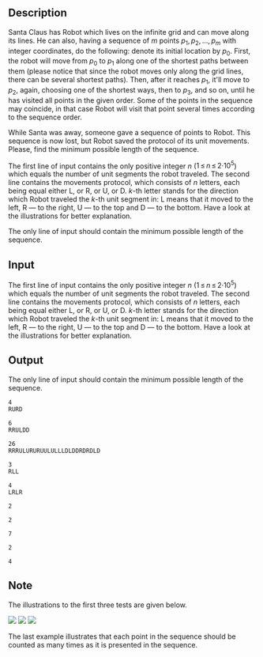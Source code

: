 ## Description

<div><p>Santa Claus has Robot which lives on the infinite grid and can move <span class="tex-font-style-bf">along its lines</span>. He can also, having a sequence of <span class="tex-span"><i>m</i></span> points <span class="tex-span"><i>p</i><sub class="lower-index">1</sub>, <i>p</i><sub class="lower-index">2</sub>, ..., <i>p</i><sub class="lower-index"><i>m</i></sub></span> with integer coordinates, do the following: denote its initial location by <span class="tex-span"><i>p</i><sub class="lower-index">0</sub></span>. First, the robot will move from <span class="tex-span"><i>p</i><sub class="lower-index">0</sub></span> to <span class="tex-span"><i>p</i><sub class="lower-index">1</sub></span> along one of the shortest paths between them (please notice that since the robot moves only along the grid lines, there can be several shortest paths). Then, after it reaches <span class="tex-span"><i>p</i><sub class="lower-index">1</sub></span>, it'll move to <span class="tex-span"><i>p</i><sub class="lower-index">2</sub></span>, again, choosing one of the shortest ways, then to <span class="tex-span"><i>p</i><sub class="lower-index">3</sub></span>, and so on, until he has visited all points in the given order. Some of the points in the sequence may coincide, in that case Robot will visit that point several times according to the sequence order.</p><p>While Santa was away, someone gave a sequence of points to Robot. This sequence is now lost, but Robot saved the protocol of its unit movements. Please, find the minimum possible length of the sequence.</p></div><div class="input-specification"><p>The first line of input contains the only positive integer <span class="tex-span"><i>n</i></span> (<span class="tex-span">1 ≤ <i>n</i> ≤ 2·10<sup class="upper-index">5</sup></span>) which equals the number of unit segments the robot traveled. The second line contains the movements protocol, which consists of <span class="tex-span"><i>n</i></span> letters, each being equal either <span class="tex-font-style-tt">L</span>, or <span class="tex-font-style-tt">R</span>, or <span class="tex-font-style-tt">U</span>, or <span class="tex-font-style-tt">D</span>. <span class="tex-span"><i>k</i></span>-th letter stands for the direction which Robot traveled the <span class="tex-span"><i>k</i></span>-th unit segment in: <span class="tex-font-style-tt">L</span> means that it moved to the left, <span class="tex-font-style-tt">R</span>&nbsp;— to the right, <span class="tex-font-style-tt">U</span>&nbsp;— to the top and <span class="tex-font-style-tt">D</span>&nbsp;— to the bottom. Have a look at the illustrations for better explanation.</p></div><div class="output-specification"><p>The only line of input should contain the minimum possible length of the sequence.</p></div>

## Input

<p>The first line of input contains the only positive integer <span class="tex-span"><i>n</i></span> (<span class="tex-span">1 ≤ <i>n</i> ≤ 2·10<sup class="upper-index">5</sup></span>) which equals the number of unit segments the robot traveled. The second line contains the movements protocol, which consists of <span class="tex-span"><i>n</i></span> letters, each being equal either <span class="tex-font-style-tt">L</span>, or <span class="tex-font-style-tt">R</span>, or <span class="tex-font-style-tt">U</span>, or <span class="tex-font-style-tt">D</span>. <span class="tex-span"><i>k</i></span>-th letter stands for the direction which Robot traveled the <span class="tex-span"><i>k</i></span>-th unit segment in: <span class="tex-font-style-tt">L</span> means that it moved to the left, <span class="tex-font-style-tt">R</span>&nbsp;— to the right, <span class="tex-font-style-tt">U</span>&nbsp;— to the top and <span class="tex-font-style-tt">D</span>&nbsp;— to the bottom. Have a look at the illustrations for better explanation.</p>

## Output

<p>The only line of input should contain the minimum possible length of the sequence.</p>





```input1
4
RURD

```




```input2
6
RRULDD

```




```input3
26
RRRULURURUULULLLDLDDRDRDLD

```




```input4
3
RLL

```




```input5
4
LRLR

```




```output1
2

```




```output2
2

```




```output3
7

```




```output4
2

```




```output5
4

```



## Note

<p>The illustrations to the first three tests are given below.</p><p><img class="tex-graphics" src="file://Kb2OFkME.png" style="max-width: 100.0%;max-height: 100.0%;"> <img class="tex-graphics" src="file://8ADDknhj.png" style="max-width: 100.0%;max-height: 100.0%;"> <img class="tex-graphics" src="file://L9SBtl8g.png" style="max-width: 100.0%;max-height: 100.0%;"></p><p>The last example illustrates that each point in the sequence should be counted as many times as it is presented in the sequence.</p>

